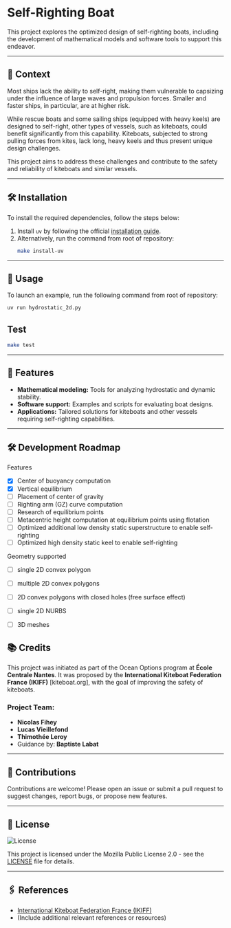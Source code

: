 # Self-Righting Boat

This project explores the optimized design of self-righting boats, including the development of mathematical models and software tools to support this endeavor.

---

## 📜 Context

Most ships lack the ability to self-right, making them vulnerable to capsizing under the influence of large waves and propulsion forces. Smaller and faster ships, in particular, are at higher risk.

While rescue boats and some sailing ships (equipped with heavy keels) are designed to self-right, other types of vessels, such as kiteboats, could benefit significantly from this capability. Kiteboats, subjected to strong pulling forces from kites, lack long, heavy keels and thus present unique design challenges.

This project aims to address these challenges and contribute to the safety and reliability of kiteboats and similar vessels.

---

## 🛠️ Installation

To install the required dependencies, follow the steps below:

1. Install `uv` by following the official [installation guide](https://docs.astral.sh/uv/getting-started/installation).
2. Alternatively, run the command from root of repository:  
   ```bash
   make install-uv
   ```

---

## 🚀 Usage

To launch an example, run the following command from root of repository:  
```bash
uv run hydrostatic_2d.py
```

## Test
   ```bash
   make test
   ```


---

## 📝 Features

- **Mathematical modeling:** Tools for analyzing hydrostatic and dynamic stability.
- **Software support:** Examples and scripts for evaluating boat designs.
- **Applications:** Tailored solutions for kiteboats and other vessels requiring self-righting capabilities.

---

## 🛠️ Development Roadmap

Features
- [x] Center of buoyancy computation
- [x] Vertical equilibrium
- [ ] Placement of center of gravity
- [ ] Righting arm (GZ) curve computation
- [ ] Research of equilibrium points
- [ ] Metacentric height computation at equilibrium points using flotation
- [ ] Optimized additional low density static superstructure to enable self-righting
- [ ] Optimized high density static keel to enable self-righting 

Geometry supported
- [ ] single 2D convex polygon
- [ ] multiple 2D convex polygons
- [ ] 2D convex polygons with closed holes (free surface effect)
- [ ] single 2D NURBS
- [ ] 3D meshes


## 📚 Credits

This project was initiated as part of the Ocean Options program at **École Centrale Nantes**. It was proposed by the **International Kiteboat Federation France (IKIFF)** [kiteboat.org], with the goal of improving the safety of kiteboats.

### Project Team:
- **Nicolas Fihey**  
- **Lucas Vieillefond**  
- **Thimothée Leroy**  
- Guidance by: **Baptiste Labat**

---

## 🤝 Contributions

Contributions are welcome! Please open an issue or submit a pull request to suggest changes, report bugs, or propose new features.

---

## 📜 License
![License](https://img.shields.io/badge/license-MPL%202.0-brightgreen)

This project is licensed under the Mozilla Public License 2.0 - see the [LICENSE](./LICENSE) file for details.

---

## 🖇️ References

- [International Kiteboat Federation France (IKIFF)](https://kiteboat.org)  
- (Include additional relevant references or resources)
